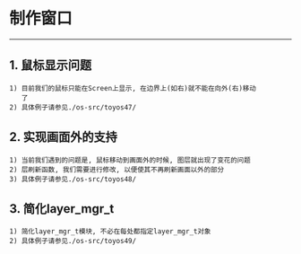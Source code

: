 # **制作窗口** #
***


## **1. 鼠标显示问题** ##
    1) 目前我们的鼠标只能在Screen上显示, 在边界上(如右)就不能在向外(右)移动
       了
    2) 具体例子请参见./os-src/toyos47/


## **2. 实现画面外的支持** ##
    1) 当前我们遇到的问题是, 鼠标移动到画面外的时候, 图层就出现了变花的问题
    2) 层刷新函数, 我们需要进行修改, 以便使其不再刷新画面以外的部分
    3) 具体例子请参见./os-src/toyos48/


## **3. 简化layer_mgr_t** ##
    1) 简化layer_mgr_t模块, 不必在每处都指定layer_mgr_t对象
    2) 具体例子请参见./os-src/toyos49/
